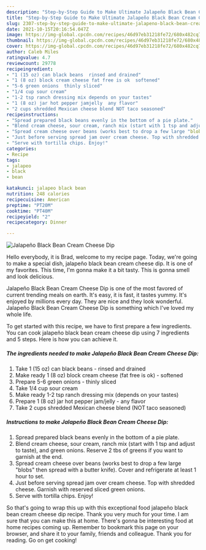```yaml
---
description: "Step-by-Step Guide to Make Ultimate Jalapeño Black Bean Cream Cheese Dip"
title: "Step-by-Step Guide to Make Ultimate Jalapeño Black Bean Cream Cheese Dip"
slug: 2307-step-by-step-guide-to-make-ultimate-jalapeno-black-bean-cream-cheese-dip
date: 2021-10-15T20:16:54.047Z
image: https://img-global.cpcdn.com/recipes/46d97eb31218fe72/680x482cq70/jalapeno-black-bean-cream-cheese-dip-recipe-main-photo.jpg
thumbnail: https://img-global.cpcdn.com/recipes/46d97eb31218fe72/680x482cq70/jalapeno-black-bean-cream-cheese-dip-recipe-main-photo.jpg
cover: https://img-global.cpcdn.com/recipes/46d97eb31218fe72/680x482cq70/jalapeno-black-bean-cream-cheese-dip-recipe-main-photo.jpg
author: Caleb Miles
ratingvalue: 4.7
reviewcount: 29778
recipeingredient:
- "1 (15 oz) can black beans  rinsed and drained"
- "1 (8 oz) block cream cheese fat free is ok  softened"
- "5-6 green onions  thinly sliced"
- "1/4 cup sour cream"
- "1-2 tsp ranch dressing mix depends on your tastes"
- "1 (8 oz) jar hot pepper jamjelly  any flavor"
- "2 cups shredded Mexican cheese blend NOT taco seasoned"
recipeinstructions:
- "Spread prepared black beans evenly in the bottom of a pie plate."
- "Blend cream cheese, sour cream, ranch mix (start with 1 tsp and adjust to taste), and green onions. Reserve 2 tbs of greens if you want to garnish at the end."
- "Spread cream cheese over beans (works best to drop a few large "blobs" then spread with a butter knife). Cover and refrigerate at least 1 hour to set."
- "Just before serving spread jam over cream cheese. Top with shredded cheese. Garnish with reserved sliced green onions."
- "Serve with tortilla chips. Enjoy!"
categories:
- Recipe
tags:
- jalapeo
- black
- bean

katakunci: jalapeo black bean 
nutrition: 248 calories
recipecuisine: American
preptime: "PT20M"
cooktime: "PT40M"
recipeyield: "2"
recipecategory: Dinner

---
```



![Jalapeño Black Bean Cream Cheese Dip](https://img-global.cpcdn.com/recipes/46d97eb31218fe72/680x482cq70/jalapeno-black-bean-cream-cheese-dip-recipe-main-photo.jpg)

Hello everybody, it is Brad, welcome to my recipe page. Today, we're going to make a special dish, jalapeño black bean cream cheese dip. It is one of my favorites. This time, I'm gonna make it a bit tasty. This is gonna smell and look delicious.

Jalapeño Black Bean Cream Cheese Dip is one of the most favored of current trending meals on earth. It's easy, it is fast, it tastes yummy. It's enjoyed by millions every day. They are nice and they look wonderful. Jalapeño Black Bean Cream Cheese Dip is something which I've loved my whole life.




To get started with this recipe, we have to first prepare a few ingredients. You can cook jalapeño black bean cream cheese dip using 7 ingredients and 5 steps. Here is how you can achieve it.

<!--inarticleads1-->

##### The ingredients needed to make Jalapeño Black Bean Cream Cheese Dip:

1. Take 1 (15 oz) can black beans - rinsed and drained
1. Make ready 1 (8 oz) block cream cheese (fat free is ok) - softened
1. Prepare 5-6 green onions - thinly sliced
1. Take 1/4 cup sour cream
1. Make ready 1-2 tsp ranch dressing mix (depends on your tastes)
1. Prepare 1 (8 oz) jar hot pepper jam/jelly - any flavor
1. Take 2 cups shredded Mexican cheese blend (NOT taco seasoned)




<!--inarticleads2-->

##### Instructions to make Jalapeño Black Bean Cream Cheese Dip:

1. Spread prepared black beans evenly in the bottom of a pie plate.
1. Blend cream cheese, sour cream, ranch mix (start with 1 tsp and adjust to taste), and green onions. Reserve 2 tbs of greens if you want to garnish at the end.
1. Spread cream cheese over beans (works best to drop a few large "blobs" then spread with a butter knife). Cover and refrigerate at least 1 hour to set.
1. Just before serving spread jam over cream cheese. Top with shredded cheese. Garnish with reserved sliced green onions.
1. Serve with tortilla chips. Enjoy!




So that's going to wrap this up with this exceptional food jalapeño black bean cream cheese dip recipe. Thank you very much for your time. I am sure that you can make this at home. There's gonna be interesting food at home recipes coming up. Remember to bookmark this page on your browser, and share it to your family, friends and colleague. Thank you for reading. Go on get cooking!
